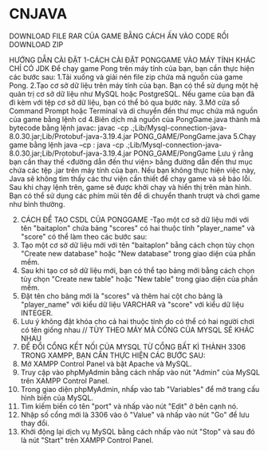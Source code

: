 # CNJAVA
DOWNLOAD FILE RAR CỦA GAME BẰNG CÁCH ẤN VÀO CODE RỒI DOWNLOAD ZIP

HƯỚNG DẪN CÀI ĐẶT
1-CÁCH CÀI ĐẶT PONGGAME VÀO MÁY TÍNH KHÁC CHỈ CÓ JDK
Để chạy game Pong trên máy tính của bạn, bạn cần thực hiện các bước sau:
1.Tải xuống và giải nén file zip chứa mã nguồn của game Pong.
2.Tạo cơ sở dữ liệu trên máy tính của bạn. Bạn có thể sử dụng một hệ quản trị cơ sở dữ liệu như MySQL hoặc PostgreSQL. Nếu game của bạn đã đi kèm với tệp cơ sở dữ liệu, bạn có thể bỏ qua bước này.
3.Mở cửa sổ Command Prompt hoặc Terminal và di chuyển đến thư mục chứa mã nguồn của game bằng lệnh cd
4.Biên dịch mã nguồn của PongGame.java thành mã bytecode bằng lệnh javac:
javac -cp .;Lib/Mysql-connection-java-8.0.30.jar;Lib/Protobuf-java-3.19.4.jar PONG_GAME/PongGame.java
5.Chạy game bằng lệnh java –cp :
java -cp .;Lib/Mysql-connection-java-8.0.30.jar;Lib/Protobuf-java-3.19.4.jar PONG_GAME/PongGame
 Lưu ý rằng bạn cần thay thế <đường dẫn đến thư viện> bằng đường dẫn đến thư mục chứa các tệp .jar trên máy tính của bạn. Nếu bạn không thực hiện việc này, Java sẽ không tìm thấy các thư viện cần thiết để chạy game và sẽ báo lỗi.
Sau khi chạy lệnh trên, game sẽ được khởi chạy và hiển thị trên màn hình. Bạn có thể sử dụng các phím mũi tên để di chuyển thanh trượt và chơi game như bình thường.

2.	CÁCH ĐỂ TẠO CSDL CỦA PONGGAME
-Tạo một cơ sở dữ liệu mới với tên "baitaplon" chứa bảng "scores" có hai thuộc tính "player_name" và "score" có thể làm theo các bước sau:
1.	Tạo một cơ sở dữ liệu mới với tên "baitaplon" bằng cách chọn tùy chọn "Create new database" hoặc "New database" trong giao diện của phần mềm.
2.	Sau khi tạo cơ sở dữ liệu mới, bạn có thể tạo bảng mới bằng cách chọn tùy chọn "Create new table" hoặc "New table" trong giao diện của phần mềm.
3.	Đặt tên cho bảng mới là "scores" và thêm hai cột cho bảng là "player_name" với kiểu dữ liệu VARCHAR và "score" với kiểu dữ liệu INTEGER.
4.	Lưu ý không đặt khóa cho cả hai thuộc tính do có thể có hai người chơi có tên giống nhau
    // TÙY THEO MÁY MÀ CỔNG CỦA MYSQL SẼ KHÁC NHAU
 3.	ĐỂ ĐỔI CỔNG KẾT NỐI CỦA MYSQL TỪ CỔNG BẤT KÌ THÀNH 3306 TRONG XAMPP, BẠN CẦN THỰC HIỆN CÁC BƯỚC SAU:
1.	Mở XAMPP Control Panel và bật Apache và MySQL.
2.	Truy cập vào phpMyAdmin bằng cách nhấp vào nút "Admin" của MySQL trên XAMPP Control Panel.
3.	Trong giao diện phpMyAdmin, nhấp vào tab "Variables" để mở trang cấu hình biến của MySQL.
4.	Tìm kiếm biến có tên "port" và nhấp vào nút "Edit" ở bên cạnh nó.
5.	Nhập số cổng mới là 3306 vào ô "Value" và nhấp vào nút "Go" để lưu thay đổi.
6.	Khởi động lại dịch vụ MySQL bằng cách nhấp vào nút "Stop" và sau đó là nút "Start" trên XAMPP Control Panel.

